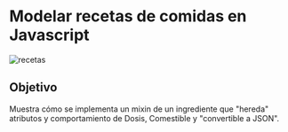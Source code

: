 # Modelar recetas de comidas en Javascript

![recetas](https://cloud.githubusercontent.com/assets/4549002/17639237/a363b08e-60c6-11e6-8735-a334402256ee.png)

## Objetivo
Muestra cómo se implementa un mixin de un ingrediente que 
"hereda" atributos y comportamiento de Dosis, Comestible y "convertible a JSON".
